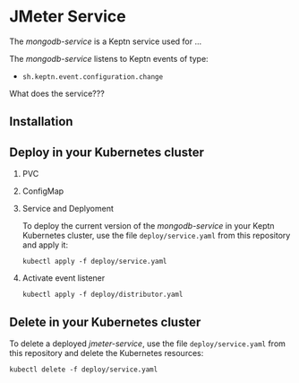 # JMeter Service

The *mongodb-service* is a Keptn service used for ...

The *mongodb-service* listens to Keptn events of type:
- `sh.keptn.event.configuration.change`

What does the service??? 

## Installation



## Deploy in your Kubernetes cluster

1. PVC

2. ConfigMap

3. Service and Deplyoment

    To deploy the current version of the *mongodb-service* in your Keptn Kubernetes cluster, use the file `deploy/service.yaml` from this repository and apply it:

    ```console
    kubectl apply -f deploy/service.yaml
    ```

4. Activate event listener

    ```console
    kubectl apply -f deploy/distributor.yaml
    ```

## Delete in your Kubernetes cluster

To delete a deployed *jmeter-service*, use the file `deploy/service.yaml` from this repository and delete the Kubernetes resources:

```console
kubectl delete -f deploy/service.yaml
```
